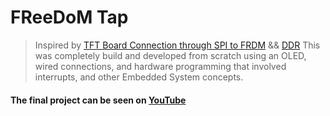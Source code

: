 # FReeDoM Tap

> Inspired by [TFT Board Connection through SPI to FRDM](https://confluence.cornell.edu/pages/viewpage.action?pageId=357447003) && [DDR](https://www.youtube.com/watch?v=sv7gxqEhcBo)
This was completely build and developed from scratch using an OLED, wired connections, and hardware programming that involved interrupts, and other Embedded System concepts.

#### The final project can be seen on [YouTube](https://www.youtube.com/watch?v=LNjPBQOvEKo)

